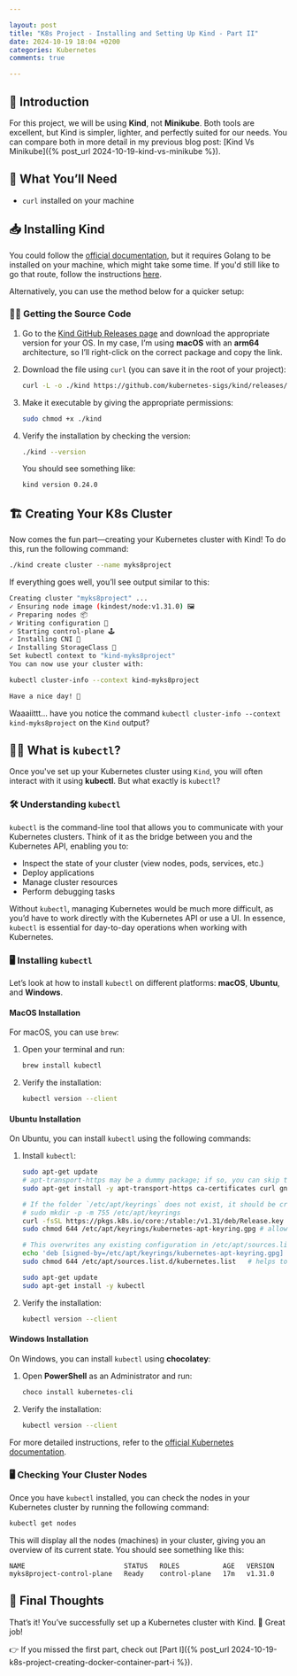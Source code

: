```yaml
---

layout: post
title: "K8s Project - Installing and Setting Up Kind - Part II"
date: 2024-10-19 18:04 +0200
categories: Kubernetes
comments: true

---
```


## 🚀 Introduction

For this project, we will be using **Kind**, not **Minikube**. Both tools are excellent, but Kind is simpler, lighter, and perfectly suited for our needs. You can compare both in more detail in my previous blog post: [Kind Vs Minikube]({% post_url 2024-10-19-kind-vs-minikube %}).

## 🔧 What You’ll Need

- `curl` installed on your machine

## 📥 Installing Kind

You could follow the [official documentation](https://kind.sigs.k8s.io/docs/user/quick-start/#installation), but it requires Golang to be installed on your machine, which might take some time. If you'd still like to go that route, follow the instructions [here](https://kind.sigs.k8s.io/docs/user/quick-start/#installation).

Alternatively, you can use the method below for a quicker setup:

### 🧑‍💻 Getting the Source Code

1. Go to the [Kind GitHub Releases page](https://github.com/kubernetes-sigs/kind/releases) and download the appropriate version for your OS.
   In my case, I’m using **macOS** with an **arm64** architecture, so I’ll right-click on the correct package and copy the link.

2. Download the file using `curl` (you can save it in the root of your project):

    ```bash
    curl -L -o ./kind https://github.com/kubernetes-sigs/kind/releases/download/v0.24.0/kind-darwin-arm64
    ```

3. Make it executable by giving the appropriate permissions:

    ```bash
    sudo chmod +x ./kind
    ```

4. Verify the installation by checking the version:

    ```bash
    ./kind --version
    ```

   You should see something like:

    ```bash
    kind version 0.24.0
    ```

## 🏗️ Creating Your K8s Cluster

Now comes the fun part—creating your Kubernetes cluster with Kind! To do this, run the following command:

```bash
./kind create cluster --name myks8project
```

If everything goes well, you’ll see output similar to this:

```bash
Creating cluster "myks8project" ...
✓ Ensuring node image (kindest/node:v1.31.0) 🖼
✓ Preparing nodes 📦
✓ Writing configuration 📜
✓ Starting control-plane 🕹️
✓ Installing CNI 🔌
✓ Installing StorageClass 💾
Set kubectl context to "kind-myks8project"
You can now use your cluster with:

kubectl cluster-info --context kind-myks8project

Have a nice day! 👋
```

Waaaiittt... have you notice the command `kubectl cluster-info --context kind-myks8project` on the `Kind` output?

## 🧑‍💻 What is `kubectl`?

Once you've set up your Kubernetes cluster using `Kind`, you will often interact with it using **kubectl**. But what exactly is `kubectl`?

### 🛠️ Understanding `kubectl`

`kubectl` is the command-line tool that allows you to communicate with your Kubernetes clusters. Think of it as the bridge between you and the Kubernetes API, enabling you to:

- Inspect the state of your cluster (view nodes, pods, services, etc.)
- Deploy applications
- Manage cluster resources
- Perform debugging tasks

Without `kubectl`, managing Kubernetes would be much more difficult, as you’d have to work directly with the Kubernetes API or use a UI. In essence, `kubectl` is essential for day-to-day operations when working with Kubernetes.

### 🖥️ Installing `kubectl`

Let’s look at how to install `kubectl` on different platforms: **macOS**, **Ubuntu**, and **Windows**.

#### MacOS Installation

For macOS, you can use `brew`:

1. Open your terminal and run:

    ```bash
    brew install kubectl
    ```

2. Verify the installation:

    ```bash
    kubectl version --client
    ```

#### Ubuntu Installation

On Ubuntu, you can install `kubectl` using the following commands:

1. Install `kubectl`:

    ```bash
    sudo apt-get update
    # apt-transport-https may be a dummy package; if so, you can skip that package
    sudo apt-get install -y apt-transport-https ca-certificates curl gnupg
    ```

    ```bash
    # If the folder `/etc/apt/keyrings` does not exist, it should be created before the curl command, read the note below.
    # sudo mkdir -p -m 755 /etc/apt/keyrings
    curl -fsSL https://pkgs.k8s.io/core:/stable:/v1.31/deb/Release.key | sudo gpg --dearmor -o /etc/apt/keyrings/kubernetes-apt-keyring.gpg
    sudo chmod 644 /etc/apt/keyrings/kubernetes-apt-keyring.gpg # allow unprivileged APT programs to read this keyring
    ```

    ```bash
    # This overwrites any existing configuration in /etc/apt/sources.list.d/kubernetes.list
    echo 'deb [signed-by=/etc/apt/keyrings/kubernetes-apt-keyring.gpg] https://pkgs.k8s.io/core:/stable:/v1.31/deb/ /' | sudo tee /etc/apt/sources.list.d/kubernetes.list
    sudo chmod 644 /etc/apt/sources.list.d/kubernetes.list   # helps tools such as command-not-found to work correctly
    ```

    ```bash
    sudo apt-get update
    sudo apt-get install -y kubectl
    ```

2. Verify the installation:

    ```bash
    kubectl version --client
    ```

#### Windows Installation

On Windows, you can install `kubectl` using **chocolatey**:

1. Open **PowerShell** as an Administrator and run:

    ```bash
    choco install kubernetes-cli
    ```

2. Verify the installation:

    ```bash
    kubectl version --client
    ```

For more detailed instructions, refer to the [official Kubernetes documentation](https://kubernetes.io/docs/tasks/tools/).

### 🖥️ Checking Your Cluster Nodes

Once you have `kubectl` installed, you can check the nodes in your Kubernetes cluster by running the following command:

```bash
kubectl get nodes
```

This will display all the nodes (machines) in your cluster, giving you an overview of its current state. You should see something like this:

```shell
NAME                         STATUS   ROLES           AGE   VERSION
myks8project-control-plane   Ready    control-plane   17m   v1.31.0
```

## 🌟 Final Thoughts

That’s it! You’ve successfully set up a Kubernetes cluster with Kind. 🎉 Great job!

👉 If you missed the first part, check out [Part I]({% post_url 2024-10-19-k8s-project-creating-docker-container-part-i %}).
